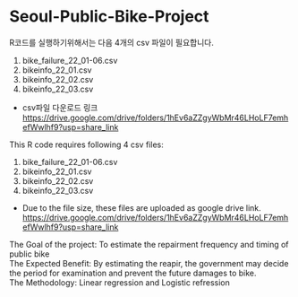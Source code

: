 # Seoul-Public-Bike-Project

R코드를 실행하기위해서는 다음 4개의 csv 파일이 필요합니다.
1. bike_failure_22_01-06.csv 
2. bikeinfo_22_01.csv
3. bikeinfo_22_02.csv
4. bikeinfo_22_03.csv
- csv파일 다운로드 링크  
https://drive.google.com/drive/folders/1hEv6aZZgyWbMr46LHoLF7emhefWwlhf9?usp=share_link


This R code requires following 4 csv files:<br>
1. bike_failure_22_01-06.csv 
2. bikeinfo_22_01.csv
3. bikeinfo_22_02.csv
4. bikeinfo_22_03.csv
- Due to the file size, these files are uploaded as google drive link.
https://drive.google.com/drive/folders/1hEv6aZZgyWbMr46LHoLF7emhefWwlhf9?usp=share_link


The Goal of the project: To estimate the repairment frequency and timing of public bike  
The Expected Benefit: By estimating the reapir, the government may decide the period for examination and prevent the future damages to bike.  
The Methodology: Linear regression and Logistic refression
